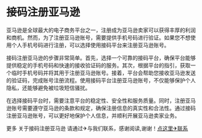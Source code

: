 # 接码注册亚马逊

亚马逊是全球最大的电子商务平台之一，注册成为亚马逊卖家可以获得丰厚的利润和商机。然而，为了注册亚马逊账号，需要提供手机号码进行验证。如果您不想使用个人手机号码进行注册，可以选择使用接码平台来注册亚马逊账号。

接码注册亚马逊的步骤非常简单。首先，选择一个可靠的接码平台，确保平台能够提供稳定的手机号码和快速的接收验证码的服务。其次，根据平台的指引，获取一个临时手机号码并将其用于注册亚马逊账号。接着，平台会帮助您接收亚马逊发送的验证码，完成账号注册流程。使用接码平台注册亚马逊账号，不仅能够保护个人隐私，还能够避免被垃圾短信骚扰。

在选择接码平台时，需要注意平台的稳定性、安全性和服务质量。同时，注册亚马逊账号需要遵守亚马逊的条款和规定，确保注册信息的真实性和合法性。通过接码注册亚马逊账号，可以更好地保护个人信息，并顺利开展亚马逊卖家业务。

更多 关于接码注册亚马逊 请通过✈与我们联系，感谢阅读,谢谢！[点这里✈联系](https://ww.k02.cc)
